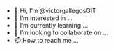 - 👋 Hi, I’m @victorgallegosGIT
- 👀 I’m interested in ...
- 🌱 I’m currently learning ...
- 💞️ I’m looking to collaborate on ...
- 📫 How to reach me ...

<!---
victorgallegosGIT/ ahora puedo ver lo marivilloso de GitHub. Gracias
--->
